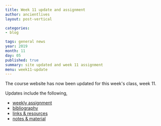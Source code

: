 ```yaml
---
title: Week 11 update and assignment
author: ancientlives
layout: post-vertical

categories:
- blog

tags: general news
year: 2019
month: 11
day: 05
published: true
summary: site updated and week 11 assignment
menu: week11-update
---
```


The course website has now been updated for this week's class, week 11.

Updates include the following,

* [weekly assignment](/weekly_assignment)
* [bibliography](/bibliography)
* [links & resources](/links)
* [notes & material](/notes)
